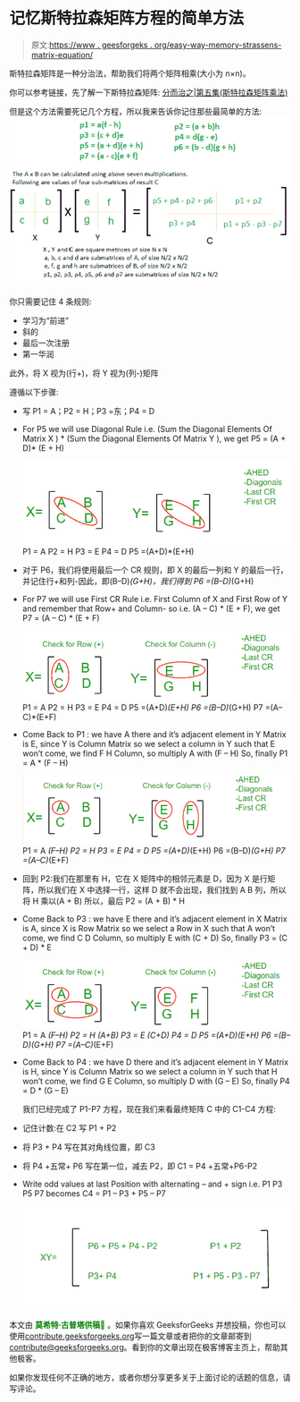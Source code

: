 # 记忆斯特拉森矩阵方程的简单方法

> 原文:[https://www . geesforgeks . org/easy-way-memory-strassens-matrix-equation/](https://www.geeksforgeeks.org/easy-way-remember-strassens-matrix-equation/)

斯特拉森矩阵是一种分治法，帮助我们将两个矩阵相乘(大小为 n×n)。

你可以参考链接，先了解一下斯特拉森矩阵:
[分而治之|第五集(斯特拉森矩阵乘法)](https://www.geeksforgeeks.org/strassens-matrix-multiplication/)

但是这个方法需要死记几个方程，所以我来告诉你记住那些最简单的方法:
[![stressen_formula_new_new](img/74b761b674da1ff79fe10605bfa36305.png)](https://media.geeksforgeeks.org/wp-content/uploads/stressen_formula_new_new1.png)

你只需要记住 4 条规则:

*   学习为“前进”
*   斜的
*   最后一次注册
*   第一华润

此外，将 X 视为(行+)，将 Y 视为(列-)矩阵

遵循以下步骤:

*   写 P1 = A；P2 = H；P3 =东；P4 = D
*   For P5 we will use Diagonal Rule i.e.
    (Sum the Diagonal Elements Of Matrix X ) * (Sum the Diagonal Elements Of Matrix Y ), we get
    P5 = (A + D)* (E + H)

    [![S1](img/13061570182a766bbd806d50d120bc40.png)](https://media.geeksforgeeks.org/wp-content/uploads/strasen.png)
    P1 = A
    P2 = H
    P3 = E
    P4 = D
    P5 =(A+D)*(E+H)

*   对于 P6，我们将使用最后一个 CR 规则，即 X 的最后一列和 Y 的最后一行，并记住行+和列-因此，即(B–D)*(G+H)，我们得到
    P6 =(B–D)*(G+H)
*   For P7 we will use First CR Rule i.e. First Column of X and First Row of Y and remember that Row+ and Column- so i.e. (A – C) * (E + F), we get
    P7 = (A – C) * (E + F)

    [![S2](img/6dd785ee5cc4a04b5f7076944b76ac1d.png)](https://media.geeksforgeeks.org/wp-content/uploads/strasen-1.png)
    P1 = A
    P2 = H
    P3 = E
    P4 = D
    P5 =(A+D)*(E+H)
    P6 =(B–D)*(G+H)
    P7 =(A–C)*(E+F)

*   Come Back to P1 : we have A there and it’s adjacent element in Y Matrix is E, since Y is Column Matrix so we select a column in Y such that E won’t come, we find F H Column, so multiply A with (F – H)
    So, finally P1 = A * (F – H)

    [![S3](img/54c3728850f31f15ff336baf77dee7f4.png)](https://media.geeksforgeeks.org/wp-content/uploads/strasen-2.png)
    P1 = A *(F–H)
    P2 = H
    P3 = E
    P4 = D
    P5 =(A+D)*(E+H)
    P6 =(B–D)*(G+H)
    P7 =(A–C)*(E+F)

*   回到 P2:我们在那里有 H，它在 X 矩阵中的相邻元素是 D，因为 X 是行矩阵，所以我们在 X 中选择一行，这样 D 就不会出现，我们找到 A B 列，所以将 H 乘以(A + B)
    所以，最后 P2 = (A + B) * H
*   Come Back to P3 : we have E there and it’s adjacent element in X Matrix is A, since X is Row Matrix so we select a Row in X such that A won’t come, we find C D Column, so multiply E with (C + D)
    So, finally P3 = (C + D) * E

    [![S4](img/589c19a67f85258f8bf96df7148650a3.png)](https://media.geeksforgeeks.org/wp-content/uploads/strasen-3.png)
    P1 = A *(F–H)
    P2 = H *(A+B)
    P3 = E *(C+D)
    P4 = D
    P5 =(A+D)*(E+H)
    P6 =(B–D)*(G+H)
    P7 =(A–C)*(E+F)

*   Come Back to P4 : we have D there and it’s adjacent element in Y Matrix is H, since Y is Column Matrix so we select a column in Y such that H won’t come, we find G E Column, so multiply D with (G – E)
    So, finally P4 = D * (G – E)

    我们已经完成了 P1-P7 方程，现在我们来看最终矩阵 C 中的 C1-C4 方程:

*   记住计数:在 C2 写 P1 + P2
*   将 P3 + P4 写在其对角线位置，即 C3
*   将 P4 +五常+ P6 写在第一位，减去 P2，即 C1 = P4 +五常+P6-P2
*   Write odd values at last Position with alternating – and + sign i.e. P1 P3 P5 P7 becomes
    C4 = P1 – P3 + P5 – P7

    [![S5](img/a699f2990b202ed7c52f3e694054b578.png)](https://media.geeksforgeeks.org/wp-content/uploads/strasen-4.png)

本文由 <font color="green">**莫希特·古普塔供稿🙂**</font> 。如果你喜欢 GeeksforGeeks 并想投稿，你也可以使用[contribute.geeksforgeeks.org](http://www.contribute.geeksforgeeks.org)写一篇文章或者把你的文章邮寄到 contribute@geeksforgeeks.org。看到你的文章出现在极客博客主页上，帮助其他极客。

如果你发现任何不正确的地方，或者你想分享更多关于上面讨论的话题的信息，请写评论。